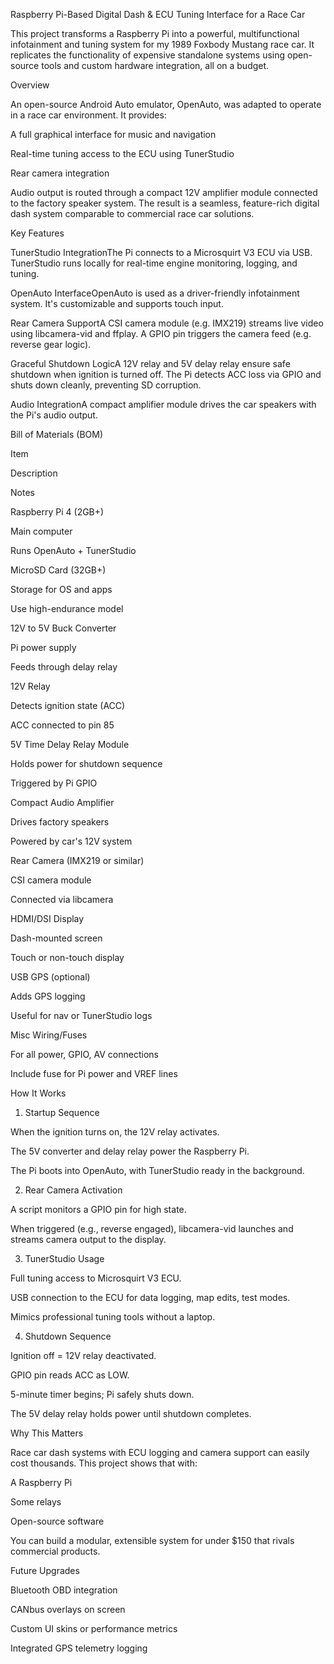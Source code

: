 Raspberry Pi-Based Digital Dash & ECU Tuning Interface for a Race Car

This project transforms a Raspberry Pi into a powerful, multifunctional infotainment and tuning system for my 1989 Foxbody Mustang race car. It replicates the functionality of expensive standalone systems using open-source tools and custom hardware integration, all on a budget.

Overview

An open-source Android Auto emulator, OpenAuto, was adapted to operate in a race car environment. It provides:

A full graphical interface for music and navigation

Real-time tuning access to the ECU using TunerStudio

Rear camera integration

Audio output is routed through a compact 12V amplifier module connected to the factory speaker system. The result is a seamless, feature-rich digital dash system comparable to commercial race car solutions.

Key Features

TunerStudio IntegrationThe Pi connects to a Microsquirt V3 ECU via USB. TunerStudio runs locally for real-time engine monitoring, logging, and tuning.

OpenAuto InterfaceOpenAuto is used as a driver-friendly infotainment system. It's customizable and supports touch input.

Rear Camera SupportA CSI camera module (e.g. IMX219) streams live video using libcamera-vid and ffplay. A GPIO pin triggers the camera feed (e.g. reverse gear logic).

Graceful Shutdown LogicA 12V relay and 5V delay relay ensure safe shutdown when ignition is turned off. The Pi detects ACC loss via GPIO and shuts down cleanly, preventing SD corruption.

Audio IntegrationA compact amplifier module drives the car speakers with the Pi's audio output.

Bill of Materials (BOM)

Item

Description

Notes

Raspberry Pi 4 (2GB+)

Main computer

Runs OpenAuto + TunerStudio

MicroSD Card (32GB+)

Storage for OS and apps

Use high-endurance model

12V to 5V Buck Converter

Pi power supply

Feeds through delay relay

12V Relay

Detects ignition state (ACC)

ACC connected to pin 85

5V Time Delay Relay Module

Holds power for shutdown sequence

Triggered by Pi GPIO

Compact Audio Amplifier

Drives factory speakers

Powered by car's 12V system

Rear Camera (IMX219 or similar)

CSI camera module

Connected via libcamera

HDMI/DSI Display

Dash-mounted screen

Touch or non-touch display

USB GPS (optional)

Adds GPS logging

Useful for nav or TunerStudio logs

Misc Wiring/Fuses

For all power, GPIO, AV connections

Include fuse for Pi power and VREF lines

How It Works

1. Startup Sequence

When the ignition turns on, the 12V relay activates.

The 5V converter and delay relay power the Raspberry Pi.

The Pi boots into OpenAuto, with TunerStudio ready in the background.

2. Rear Camera Activation

A script monitors a GPIO pin for high state.

When triggered (e.g., reverse engaged), libcamera-vid launches and streams camera output to the display.

3. TunerStudio Usage

Full tuning access to Microsquirt V3 ECU.

USB connection to the ECU for data logging, map edits, test modes.

Mimics professional tuning tools without a laptop.

4. Shutdown Sequence

Ignition off = 12V relay deactivated.

GPIO pin reads ACC as LOW.

5-minute timer begins; Pi safely shuts down.

The 5V delay relay holds power until shutdown completes.

Why This Matters

Race car dash systems with ECU logging and camera support can easily cost thousands. This project shows that with:

A Raspberry Pi

Some relays

Open-source software

You can build a modular, extensible system for under $150 that rivals commercial products.

Future Upgrades

Bluetooth OBD integration

CANbus overlays on screen

Custom UI skins or performance metrics

Integrated GPS telemetry logging
